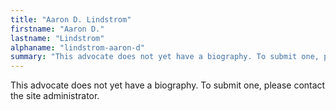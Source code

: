 ```yaml
---
title: "Aaron D. Lindstrom"
firstname: "Aaron D."
lastname: "Lindstrom"
alphaname: "lindstrom-aaron-d"
summary: "This advocate does not yet have a biography. To submit one, please contact the site administrator."
---
```

This advocate does not yet have a biography. To submit one, please contact the site administrator.

